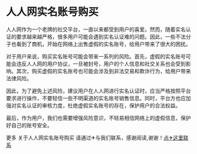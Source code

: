 # 人人网实名账号购买

人人网作为一个老牌的社交平台，一直以来都受到用户的喜爱。然而，随着实名认证的要求越来越严格，很多用户可能会遇到实名认证难的问题。因此，一些不法分子也看到了商机，开始在网络上出售虚假的实名账号，给用户带来了很大的困扰。

对于用户来说，购买实名账号可能会带来一系列的风险。首先，虚假的实名账号可能会违反人人网的用户协议，一旦被封号，用户的个人信息和社交关系也会受到影响。其次，购买虚假的实名账号也可能会涉及到非法交易和欺诈行为，给用户带来法律风险。

因此，为了避免上述风险，建议用户在人人网进行实名认证时，应当严格按照平台要求进行操作，不要轻信一些不明渠道的实名账号销售信息。同时，平台方也应加强对实名认证的审核力度，杜绝虚假实名账号的存在，保护用户的合法权益。

最后，作为用户，我们也需要增强风险意识，不轻易相信网络上的虚假信息，保护好自己的账号安全。

更多 关于人人网实名账号购买 请通过✈与我们联系，感谢阅读,谢谢！[点✈这里联系](https://acc.k02.cc)